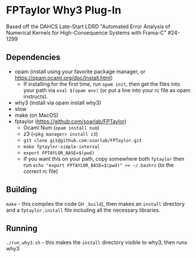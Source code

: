 # FPTaylor Why3 Plug-In

Based off the DAHCS Late-Start LDRD "Automated Error Analysis of Numerical Kernels for High-Consequence Systems with Frama-C" #24-1299

## Dependencies

- opam (install using your favorite package manager, or https://opam.ocaml.org/doc/Install.html)
  + If installing for the first time, run `opam init`, then get the
    files into your path via `eval $(opam env)` (or put a line into your
    rc file as opam instructs).
- why3 (install via opam install why3)
- stow
- make (on MacOS)
- fptaylor (https://github.com/soarlab/FPTaylor)
  + Ocaml Num (`opam install num`)
  + z3 (`<pkg manager> install z3`)
  + `git clone git@github.com:soarlab/FPTaylor.git`
  + `make fptaylor-simple-interval`
  + `export FPTAYLOR_BASE=$(pwd)`
  + If you want this on your path, copy somewhere both `fptaylor` then run `echo "export FPTAYLOR_BASE=$(pwd)" >> ~/.bashrc` (to the correct rc file)

## Building

`make` - this compiles the code (in `_build`), then makes an `install`
directory and a `fptaylor.install` file including all the necessary
libraries.

## Running

`./run_why3.sh` - this makes the `install` directory visible to why3, then
runs why3

